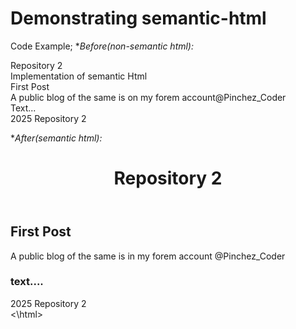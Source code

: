 # Demonstrating semantic-html
Code  Example;
**Before(non-semantic html):*
<div>
    <div>
        <span>Repository 2</span> 
    </div>
    <div>Implementation of semantic Html <div>
            <span>First Post</span>
            <div>A public blog of the same is on my forem account@Pinchez_Coder</div>
        </div>
        <div>
            <span>Text...</span>
        </div>
    </div>
    <div>2025 Repository 2</div>
</div>

**After(semantic html):*
<!DOCTYPE html>
  <html lang="en">
      <header><h1>Repository 2</h1></header>
<main>
    <Implementation of semantic html> 
        <h2>First Post</h2>
        <p>A public blog of the same is in my forem account @Pinchez_Coder</p> 
    </article>
    <aside>
        <h3>text....</h3>
    </aside>
</main>
<footer>2025 Repository 2</footer>
<\html>
